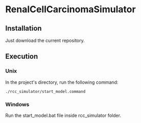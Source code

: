 # RenalCellCarcinomaSimulator

## Installation

Just download the current repository.

## Execution

### Unix

In the project's directory, run the following command:

```console
./rcc_simulator/start_model.command
```

### Windows

Run the start_model.bat file inside rcc_simulator folder.
